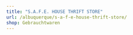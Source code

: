 ```yaml
---
title: "S.A.F.E. HOUSE THRIFT STORE"
url: /albuquerque/s-a-f-e-house-thrift-store/
shop: Gebrauchtwaren
---
```

